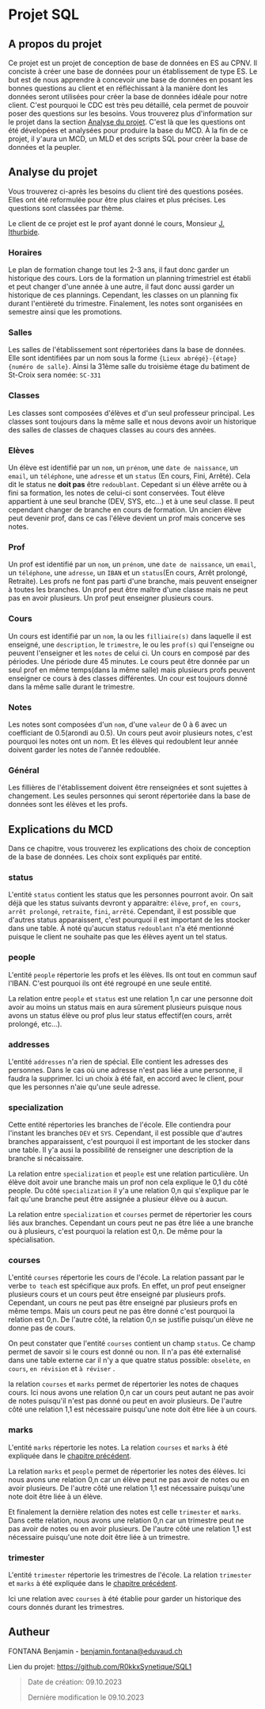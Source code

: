 # Projet SQL

## A propos du projet

Ce projet est un projet de conception de base de données en ES au CPNV. Il conciste à créer une base de données pour un établissement de type ES. Le but est de nous apprendre à concevoir une base de données en posant les bonnes questions au client et en réfléchissant à la manière dont les données seront utilisées pour créer la base de données idéale pour notre client. C'est pourquoi le CDC est très peu détaillé, cela permet de pouvoir poser des questions sur les besoins. Vous trouverez plus d'information sur le projet dans la section [Analyse du projet](#analyse-du-projet). C'est là que les questions ont été dévelopées et analysées pour produire la base du MCD. À la fin de ce projet, il y'aura un MCD, un MLD et des scripts SQL pour créer la base de données et la peupler.

## Analyse du projet

Vous trouverez ci-après les besoins du client tiré des questions posées. Elles ont été reformulée pour être plus claires et plus précises. Les questions sont classées par thème.

Le client de ce projet est le prof ayant donné le cours, Monsieur [J. Ithurbide](https://github.com/jithurbide-CPNV).

### Horaires

Le plan de formation change tout les 2-3 ans, il faut donc garder un historique des cours.
Lors de la formation un planning trimestriel est établi et peut changer d'une année à une autre, il faut donc aussi garder un historique de ces plannings.
Cependant, les classes on un planning fix durant l'entièreté du trimestre.
Finalement, les notes sont organisées en semestre ainsi que les promotions. 

### Salles

Les salles de l'établissement sont répertoriées dans la base de données. Elle sont identifiées par un nom sous la forme `{Lieux abrégé}-{étage}{numéro de salle}`. Ainsi la 31ème salle du troisième étage du batiment de St-Croix sera nomée: `SC-331`

### Classes

Les classes sont composées d'élèves et d'un seul professeur principal. Les classes sont toujours dans la même salle et nous devons avoir un historique des salles de classes de chaques classes au cours des années.

### Elèves

Un élève est identifié par un `nom`, un `prénom`, une `date de naissance`, un `email`, un `téléphone`, une `adresse` et un `status` (En cours, Fini, Arrêté). Cela dit le status ne **doit pas** être `redoublant`. Cepedant si un élève arrête ou à fini sa formation, les notes de celui-ci sont conservées. Tout élève appartient à une seul branche (DEV, SYS, etc...) et à une seul classe. Il peut cependant changer de branche en cours de formation. Un ancien élève peut devenir prof, dans ce cas l'élève devient un prof mais concerve ses notes.

### Prof

Un prof est identifié par un `nom`, un `prénom`, une `date de naissance`, un `email`, un `téléphone`, une `adresse`, un `IBAN` et un `status`(En cours, Arrêt prolongé, Retraite). Les profs ne font pas parti d'une branche, mais peuvent enseigner à toutes les branches. Un prof peut être maître d'une classe mais ne peut pas en avoir plusieurs. Un prof peut enseigner plusieurs cours.

### Cours

Un cours est identifié par un `nom`, la ou les `filliaire(s)` dans laquelle il est enseigné, une `description`, le `trimestre`, le ou les `prof(s)` qui l'enseigne ou peuvent l'enseigner et les `notes` de celui ci. Un cours en composé par des périodes. Une période dure 45 minutes. Le cours peut être donnée par un seul prof en même temps(dans la même salle) mais plusieurs profs peuvent enseigner ce cours à des classes différentes. Un cour est toujours donné dans la même salle durant le trimestre.

### Notes

Les notes sont composées d'un `nom`, d'une `valeur` de 0 à 6 avec un coefficiant de 0.5(arondi au 0.5). Un cours peut avoir plusieurs notes, c'est pourquoi les notes ont un nom. Et les élèves qui redoublent leur année doivent garder les notes de l'année redoublée.

### Général

Les fillières de l'établissement doivent être renseignées et sont sujettes à changement. Les seules personnes qui seront répertoriée dans la base de données sont les élèves et les profs.

## Explications du MCD

Dans ce chapitre, vous trouverez les explications des choix de conception de la base de données. Les choix sont expliqués par entité.

### status

L'entité `status` contient les status que les personnes pourront avoir. On sait déjà que les status suivants devront y apparaitre: `élève`, `prof`, `en cours`, `arrêt prolongé`, `retraite`, `fini`, `arrêté`. Cependant, il est possible que d'autres status apparaissent, c'est pourquoi il est important de les stocker dans une table. À noté qu'aucun status `redoublant` n'a été mentionné puisque le client ne souhaite pas que les élèves ayent un tel status.

### people

L'entité `people` répertorie les profs et les élèves. Ils ont tout en commun sauf l'IBAN. C'est pourquoi ils ont été regroupé en une seule entité. 

La relation entre `people` et `status` est une relation 1,n car une personne doit avoir au moins un status mais en aura sûrement plusieurs puisque nous avons un status élève ou prof plus leur status effectif(en cours, arrêt prolongé, etc...).

### addresses

L'entité `addresses` n'a rien de spécial. Elle contient les adresses des personnes. Dans le cas où une adresse n'est pas liée a une personne, il faudra la supprimer. Ici un choix à été fait, en accord avec le client, pour que les personnes n'aie qu'une seule adresse.

### specialization

Cette entité répertories les branches de l'école. Elle contiendra pour l'instant les branches `DEV` et `SYS`. Cependant, il est possible que d'autres branches apparaissent, c'est pourquoi il est important de les stocker dans une table. Il y'a ausi la possibilité de renseigner une description de la branche si nécaissaire.

La relation entre `specialization` et `people` est une relation particulière. Un élève doit avoir une branche mais un prof non cela explique le 0,1 du côté people. Du côté `specialization` il y'a une relation 0,n qui s'explique par le fait qu'une branche peut être assignée a plusieur élève ou à aucun.

La relation entre `specialization` et `courses` permet de répertorier les cours liés aux branches. Cependant un cours peut ne pas être liée a une branche ou à plusieurs, c'est pourquoi la relation est 0,n. De même pour la spécialisation.

### courses

L'entité `courses` répertorie les cours de l'école. La relation passant par le verbe `to teach` est spécifique aux profs. En effet, un prof peut enseigner plusieurs cours et un cours peut être enseigné par plusieurs profs. Cependant, un cours ne peut pas être enseigné par plusieurs profs en même temps. Mais un cours peut ne pas être donné c'est pourquoi la relation est 0,n. De l'autre côté, la relation 0,n se justifie puisqu'un élève ne donne pas de cours.

On peut constater que l'entité `courses` contient un champ `status`. Ce champ permet de savoir si le cours est donné ou non. Il n'a pas été externalisé dans une table externe car il n'y a que quatre status possible: `obselète`, `en cours`, `en révision` et `à réviser` .

la relation `courses` et `marks` permet de répertorier les notes de chaques cours. Ici nous avons une relation 0,n car un cours peut autant ne pas avoir de notes puisqu'il n'est pas donné ou peut en avoir plusieurs. De l'autre côté une relation 1,1 est nécessaire puisqu'une note doit être liée à un cours.

### marks

L'entité `marks` répertorie les notes. La relation `courses` et `marks` à été expliquée dans le [chapitre précédent](#courses).

La relation `marks` et `people` permet de répertorier les notes des élèves. Ici nous avons une relation 0,n car un élève peut ne pas avoir de notes ou en avoir plusieurs. De l'autre côté une relation 1,1 est nécessaire puisqu'une note doit être liée à un élève.

Et finalement la dernière relation des notes est celle `trimester` et `marks`. Dans cette relation, nous avons une relation 0,n car un trimestre peut ne pas avoir de notes ou en avoir plusieurs. De l'autre côté une relation 1,1 est nécessaire puisqu'une note doit être liée à un trimestre.

### trimester

L'entité `trimester` répertorie les trimestres de l'école. La relation `trimester` et `marks` à été expliquée dans le [chapitre précédent](#marks).

Ici une relation avec `courses` à été établie pour garder un historique des cours donnés durant les trimestres.

## Autheur

FONTANA Benjamin - <benjamin.fontana@eduvaud.ch>

Lien du projet: <https://github.com/R0kkxSynetique/SQL1>

> Date de création: 09.10.2023
>
> Dernière modification le 09.10.2023
